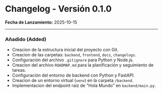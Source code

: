 # Changelog - Versión 0.1.0
**Fecha de Lanzamiento:** 2025-10-15

---

### Añadido (Added)
- Creacion de la estructura inicial del proyecto con Git.
- Creacion de las carpetas: `backend`, `frontend`, `docs`, `changelogs`.
- Configuración del archivo `.gitignore` para Python y Node.js.
- Creacion del archivo `ROADMAP.md` para la planificación y seguimiento de tareas.
- Configuración del entorno de backend con Python y FastAPI.
- Creacion de un entorno virtual (`venv`) en la carpeta `/backend`.
- Implementacion del endpoint raíz de "Hola Mundo" en `backend/main.py`.
